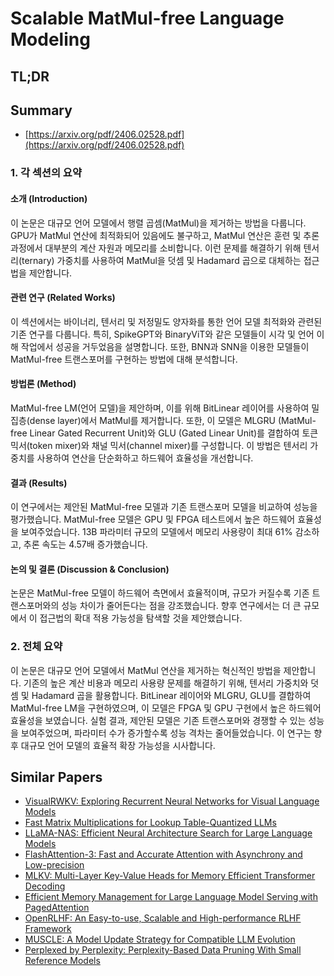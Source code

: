 # Scalable MatMul-free Language Modeling
## TL;DR
## Summary
- [https://arxiv.org/pdf/2406.02528.pdf](https://arxiv.org/pdf/2406.02528.pdf)

### 1. 각 섹션의 요약

#### 소개 (Introduction)
이 논문은 대규모 언어 모델에서 행렬 곱셈(MatMul)을 제거하는 방법을 다룹니다. GPU가 MatMul 연산에 최적화되어 있음에도 불구하고, MatMul 연산은 훈련 및 추론 과정에서 대부분의 계산 자원과 메모리를 소비합니다. 이런 문제를 해결하기 위해 텐서리(ternary) 가중치를 사용하여 MatMul을 덧셈 및 Hadamard 곱으로 대체하는 접근법을 제안합니다.

#### 관련 연구 (Related Works)
이 섹션에서는 바이너리, 텐서리 및 저정밀도 양자화를 통한 언어 모델 최적화와 관련된 기존 연구를 다룹니다. 특히, SpikeGPT와 BinaryViT와 같은 모델들이 시각 및 언어 이해 작업에서 성공을 거두었음을 설명합니다. 또한, BNN과 SNN을 이용한 모델들이 MatMul-free 트랜스포머를 구현하는 방법에 대해 분석합니다.

#### 방법론 (Method)
MatMul-free LM(언어 모델)을 제안하며, 이를 위해 BitLinear 레이어를 사용하여 밀집층(dense layer)에서 MatMul를 제거합니다. 또한, 이 모델은 MLGRU (MatMul-free Linear Gated Recurrent Unit)와 GLU (Gated Linear Unit)를 결합하여 토큰 믹서(token mixer)와 채널 믹서(channel mixer)를 구성합니다. 이 방법은 텐서리 가중치를 사용하여 연산을 단순화하고 하드웨어 효율성을 개선합니다.

#### 결과 (Results)
이 연구에서는 제안된 MatMul-free 모델과 기존 트랜스포머 모델을 비교하여 성능을 평가했습니다. MatMul-free 모델은 GPU 및 FPGA 테스트에서 높은 하드웨어 효율성을 보여주었습니다. 13B 파라미터 규모의 모델에서 메모리 사용량이 최대 61% 감소하고, 추론 속도는 4.57배 증가했습니다.

#### 논의 및 결론 (Discussion & Conclusion)
논문은 MatMul-free 모델이 하드웨어 측면에서 효율적이며, 규모가 커질수록 기존 트랜스포머와의 성능 차이가 줄어든다는 점을 강조했습니다. 향후 연구에서는 더 큰 규모에서 이 접근법의 확대 적용 가능성을 탐색할 것을 제안했습니다.

### 2. 전체 요약

이 논문은 대규모 언어 모델에서 MatMul 연산을 제거하는 혁신적인 방법을 제안합니다. 기존의 높은 계산 비용과 메모리 사용량 문제를 해결하기 위해, 텐서리 가중치와 덧셈 및 Hadamard 곱을 활용합니다. BitLinear 레이어와 MLGRU, GLU를 결합하여 MatMul-free LM을 구현하였으며, 이 모델은 FPGA 및 GPU 구현에서 높은 하드웨어 효율성을 보였습니다. 실험 결과, 제안된 모델은 기존 트랜스포머와 경쟁할 수 있는 성능을 보여주었으며, 파라미터 수가 증가할수록 성능 격차는 줄어들었습니다. 이 연구는 향후 대규모 언어 모델의 효율적 확장 가능성을 시사합니다.

## Similar Papers
- [VisualRWKV: Exploring Recurrent Neural Networks for Visual Language Models](2406.13362.md)
- [Fast Matrix Multiplications for Lookup Table-Quantized LLMs](2407.10960.md)
- [LLaMA-NAS: Efficient Neural Architecture Search for Large Language Models](2405.18377.md)
- [FlashAttention-3: Fast and Accurate Attention with Asynchrony and Low-precision](2407.08608.md)
- [MLKV: Multi-Layer Key-Value Heads for Memory Efficient Transformer Decoding](2406.09297.md)
- [Efficient Memory Management for Large Language Model Serving with PagedAttention](2309.06180.md)
- [OpenRLHF: An Easy-to-use, Scalable and High-performance RLHF Framework](2405.11143.md)
- [MUSCLE: A Model Update Strategy for Compatible LLM Evolution](2407.09435.md)
- [Perplexed by Perplexity: Perplexity-Based Data Pruning With Small Reference Models](2405.20541.md)
